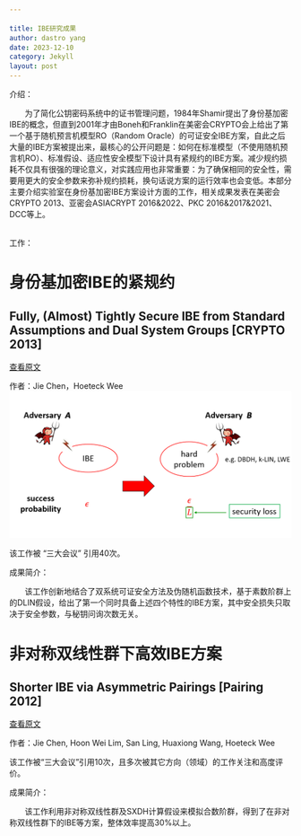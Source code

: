 ```yaml
---

title: IBE研究成果
author: dastro yang
date: 2023-12-10
category: Jekyll
layout: post
---
```


介绍：<br>

&nbsp;&nbsp;&nbsp;&nbsp;&nbsp;&nbsp;&nbsp;为了简化公钥密码系统中的证书管理问题，1984年Shamir提出了身份基加密IBE的概念，但直到2001年才由Boneh和Franklin在美密会CRYPTO会上给出了第一个基于随机预言机模型RO（Random Oracle）的可证安全IBE方案，自此之后大量的IBE方案被提出来，最核心的公开问题是：如何在标准模型（不使用随机预言机RO）、标准假设、适应性安全模型下设计具有紧规约的IBE方案。减少规约损耗不仅具有很强的理论意义，对实践应用也非常重要：为了确保相同的安全性，需要用更大的安全参数来弥补规约损耗，换句话说方案的运行效率也会变低。本部分主要介绍实验室在身份基加密IBE方案设计方面的工作，相关成果发表在美密会CRYPTO 2013、亚密会ASIACRYPT 2016&2022、PKC 2016&2017&2021、DCC等上。<br>
<br>

工作：


# 身份基加密IBE的紧规约 

## Fully, (Almost) Tightly Secure IBE from Standard Assumptions and Dual System Groups [CRYPTO 2013]

[查看原文](https://link.springer.com/chapter/10.1007/978-3-642-40084-1_25)

作者：Jie Chen，Hoeteck Wee
<img src="../assets/ibe.png">

该工作被 “三大会议” 引用40次。

成果简介：

&nbsp;&nbsp;&nbsp;&nbsp;&nbsp;&nbsp;&nbsp;该工作创新地结合了双系统可证安全方法及伪随机函数技术，基于素数阶群上的DLIN假设，给出了第一个同时具备上述四个特性的IBE方案，其中安全损失只取决于安全参数，与秘钥问询次数无关。<br>

# 非对称双线性群下高效IBE方案

## Shorter IBE via Asymmetric Pairings [Pairing 2012]

[查看原文](https://link.springer.com/chapter/10.1007/978-3-642-36334-4_8)

作者：Jie Chen, Hoon Wei Lim, San Ling, Huaxiong Wang, Hoeteck Wee

该工作被“三大会议”引用10次，且多次被其它方向（领域）的工作关注和高度评价。

成果简介：

&nbsp;&nbsp;&nbsp;&nbsp;&nbsp;&nbsp;&nbsp;该工作利用非对称双线性群及SXDH计算假设来模拟合数阶群，得到了在非对称双线性群下的IBE等方案，整体效率提高30%以上。
